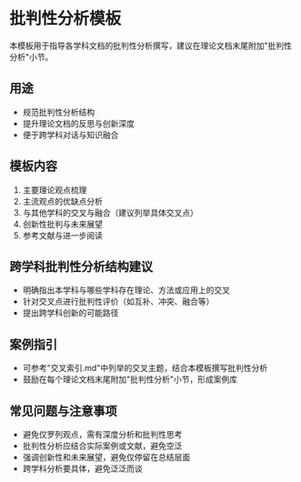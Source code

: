 # 批判性分析模板

本模板用于指导各学科文档的批判性分析撰写，建议在理论文档末尾附加"批判性分析"小节。

## 用途

- 规范批判性分析结构
- 提升理论文档的反思与创新深度
- 便于跨学科对话与知识融合

## 模板内容

1. 主要理论观点梳理
2. 主流观点的优缺点分析
3. 与其他学科的交叉与融合（建议列举具体交叉点）
4. 创新性批判与未来展望
5. 参考文献与进一步阅读

## 跨学科批判性分析结构建议

- 明确指出本学科与哪些学科存在理论、方法或应用上的交叉
- 针对交叉点进行批判性评价（如互补、冲突、融合等）
- 提出跨学科创新的可能路径

## 案例指引

- 可参考"交叉索引.md"中列举的交叉主题，结合本模板撰写批判性分析
- 鼓励在每个理论文档末尾附加"批判性分析"小节，形成案例库

## 常见问题与注意事项

- 避免仅罗列观点，需有深度分析和批判性思考
- 批判性分析应结合实际案例或文献，避免空泛
- 强调创新性和未来展望，避免仅停留在总结层面
- 跨学科分析要具体，避免泛泛而谈
